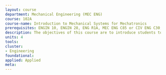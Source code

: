 ```yaml
---
layout: course 
department: Mechanical Engineering (MEC ENG)
course: 102A
course-name: Introduction to Mechanical Systems for Mechatronics
prerequisites: ENGIN 10, ENGIN 28, ENG R1A, MEC ENG C85 or CIV ENG C30, EE 40 or EE 100
description: The objectives of this course are to introduce students to modern experimental techniques for mechanical engineering, and to improve students' written and oral communication skills. Students will be provided exposure to, and experience with, a variety of sensors used in mechatronic systems including sensors to measure temperature, displacement, velocity, acceleration and strain. The role of error and uncertainty in measurements and analysis will be examined. Students will also be provided exposure to, and experience with, using commercial software for data acquisition and analysis. The role and limitations of spectral analysis of digital data will be discussed.
units: 4
tools: 
cluster:
- Engineering
foundational: 
applied: Applied
meta: 
---
```

